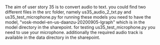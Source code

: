 The aim of user story 35 is to convert audio to text.
you could find two different files in the src folder, namely us35_audio_2_txt.py and us35_test_microphone.py
for running these models you need to have the model, "vosk-model-en-us-daanzu-20200905-lgraph" 
which is in the model directory in the sharepoint.
for testing us35_test_microphone.py you need to use your microphone.
additionally the required audio track is available in the data directory in the sharepoint.